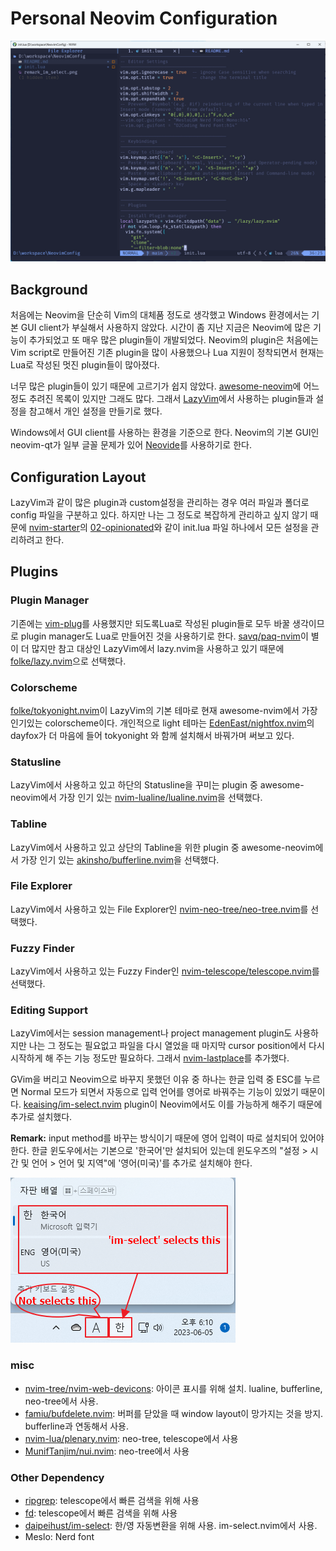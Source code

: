# Personal Neovim Configuration

![Neovide screenshot](./neovim_screen.png)

## Background
처음에는 Neovim을 단순히 Vim의 대체품 정도로 생각했고 Windows 환경에서는 기본 GUI client가 부실해서 사용하지 않았다.
시간이 좀 지난 지금은 Neovim에 많은 기능이 추가되었고 또 매우 많은 plugin들이 개발되었다.
Neovim의 plugin은 처음에는 Vim script로 만들어진 기존 plugin을 많이 사용했으나 Lua 지원이 정착되면서 현재는 Lua로 작성된 멋진 plugin들이 많아졌다.

너무 많은 plugin들이 있기 때문에 고르기가 쉽지 않았다.
[awesome-neovim](https://github.com/rockerBOO/awesome-neovim)에 어느정도 추려진 목록이 있지만 그래도 많다.
그래서 [LazyVim](https://github.com/LazyVim/LazyVim)에서 사용하는 plugin들과 설정을 참고해서 개인 설정을 만들기로 했다.

Windows에서 GUI client를 사용하는 환경을 기준으로 한다. Neovim의 기본 GUI인 neovim-qt가 일부 글꼴 문제가 있어 [Neovide](https://github.com/neovide/neovide)를 사용하기로 한다.

## Configuration Layout
LazyVim과 같이 많은 plugin과 custom설정을 관리하는 경우 여러 파일과 폴더로 config 파일을 구분하고 있다.
하지만 나는 그 정도로 복잡하게 관리하고 싶지 않기 때문에 [nvim-starter](https://github.com/VonHeikemen/nvim-starter)의 [02-opinionated](https://github.com/VonHeikemen/nvim-starter/tree/02-opinionated)와 같이 init.lua 파일 하나에서 모든 설정을 관리하려고 한다.

## Plugins
### Plugin Manager
기존에는 [vim-plug](https://github.com/junegunn/vim-plug)를 사용했지만 되도록Lua로 작성된 plugin들로
모두 바꿀 생각이므로 plugin manager도 Lua로 만들어진 것을 사용하기로 한다.
[savq/paq-nvim](https://github.com/savq/paq-nvim)이 별이 더 많지만 참고 대상인 LazyVim에서 lazy.nvim을 사용하고 있기 때문에 [folke/lazy.nvim](https://github.com/folke/lazy.nvim)으로 선택했다.

### Colorscheme
[folke/tokyonight.nvim](https://github.com/folke/tokyonight.nvim)이 LazyVim의 기본 테마로 현재 awesome-nvim에서 가장 인기있는 colorscheme이다.
개인적으로 light 테마는 [EdenEast/nightfox.nvim](https://github.com/EdenEast/nightfox.nvim)의 dayfox가 더 마음에 들어 tokyonight 와 함께 설치해서 바꿔가며 써보고 있다.

### Statusline
LazyVim에서 사용하고 있고 하단의 Statusline을 꾸미는 plugin 중 awesome-neovim에서 가장 인기 있는 [nvim-lualine/lualine.nvim](https://github.com/nvim-lualine/lualine.nvim)을 선택했다.

### Tabline
LazyVim에서 사용하고 있고 상단의 Tabline을 위한 plugin 중 awesome-neovim에서 가장 인기 있는 [akinsho/bufferline.nvim](https://github.com/akinsho/bufferline.nvim)을 선택했다.

### File Explorer
LazyVim에서 사용하고 있는 File Explorer인 [nvim-neo-tree/neo-tree.nvim](https://github.com/nvim-neo-tree/neo-tree.nvim)를 선택했다.

### Fuzzy Finder
LazyVim에서 사용하고 있는 Fuzzy Finder인 [nvim-telescope/telescope.nvim](https://github.com/nvim-telescope/telescope.nvim)를 선택했다.

### Editing Support
LazyVim에서는 session management나 project management plugin도 사용하지만 나는 그 정도는 필요없고 파일을 다시 열었을 때 마지막 cursor position에서 다시 시작하게 해 주는 기능 정도만 필요하다.
그래서 [nvim-lastplace](https://github.com/ethanholz/nvim-lastplace)를 추가했다.

GVim을 버리고 Neovim으로 바꾸지 못했던 이유 중 하나는 한글 입력 중 ESC를 누르면 Normal 모드가 되면서 자동으로 입력 언어를 영어로 바꿔주는 기능이 있었기 때문이다.
[keaising/im-select.nvim](https://github.com/keaising/im-select.nvim) plugin이 Neovim에서도 이를 가능하게 해주기 때문에 추가로 설치했다.

**Remark:** input method를 바꾸는 방식이기 때문에 영어 입력이 따로 설치되어 있어야 한다. 한글 윈도우에서는 기본으로 '한국어'만 설치되어 있는데 윈도우즈의 "설정 > 시간 및 언어 > 언어 및 지역"에 '영어(미국)'를 추가로 설치해야 한다.

![Remark im-select](./remark_im_select.png)

### misc
- [nvim-tree/nvim-web-devicons](https://github.com/nvim-tree/nvim-web-devicons): 아이콘 표시를 위해 설치. lualine, bufferline, neo-tree에서 사용.
- [famiu/bufdelete.nvim](https://github.com/famiu/bufdelete.nvim): 버퍼를 닫았을 때 window layout이 망가지는 것을 방지. bufferline과 연동해서 사용.
- [nvim-lua/plenary.nvim](https://github.com/nvim-lua/plenary.nvim): neo-tree, telescope에서 사용
- [MunifTanjim/nui.nvim](https://github.com/MunifTanjim/nui.nvim): neo-tree에서 사용

### Other Dependency
- [ripgrep](https://github.com/BurntSushi/ripgrep): telescope에서 빠른 검색을 위해 사용
- [fd](https://github.com/sharkdp/fd): telescope에서 빠른 검색을 위해 사용
- [daipeihust/im-select](https://github.com/daipeihust/im-select): 한/영 자동변환을 위해 사용. im-select.nvim에서 사용.
- Meslo: Nerd font
